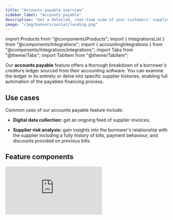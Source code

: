 ```yaml
---
title: "Accounts payable overview"
sidebar_label: "Accounts payable"
description: "Get a detailed, real-time view of your customers' supplier invoices to assess creditor risk"
image: "/img/banners/social/lending.png"
---
```


import Products from "@components/Products";
import { IntegrationsList } from "@components/Integrations";
import { accountingIntegrations } from "@components/Integrations/integrations";
import Tabs from "@theme/Tabs";
import TabItem from "@theme/TabItem";

Our **accounts payable** feature offers a thorough breakdown of a borrower's creditors ledger sourced from their accounting software. You can examine the ledger in its entirety or delve into specific supplier histories, enabling full automation of the payables financing process.

## Use cases

Common uses of our accounts payable feature include:

- **Digital data collection:** get an ongoing feed of supplier invoices.

- **Supplier risk analysis:** gain insights into the borrower's relationship with the supplier including a fully history of bills, payment behaviour, and discounts provided on previous bills. 

## Feature components

<iframe
  src="https://docs.google.com/spreadsheets/d/1VEE7uUH_Q4ZGReonOqfZVT6V4-C40rwsMNEp2K7hOhQ/pubhtml?gid=1075181493&amp;single=true&amp;widget=true&amp;headers=false"
  frameborder="0"
  className="googleSheets"
  style={{ height: "300px" }}
/>

## Supported outputs

You can retrieve the data read and enriched by the feature by [downloading a report in an Excel format](/lending/features/excel-download-overview) or calling the **accounts payable** [endpoints of our API](/lending-api#/operations/list-accounting-bill-credit-notes).

For example, use the [List suppliers](/lending-api#/operations/list-accounting-suppliers) endpoint to access the company's current suppliers for further assessment.

<Tabs groupId="language">

<TabItem value="nodejs" label="TypeScript">

```javascript
const suppliersResponse = await lendingClient.accountsPayable.suppliers.list({
    companyId: companyId,
    query: 'status=Active'
  });

if(suppliersResponse.statusCode != 200){
  throw new Error("Could not get current suppliers")
}

console.log(suppliersResponse.suppliers[0].supplierName)
```

</TabItem>

<TabItem value="python" label="Python">

```python
suppliers_request = operations.ListAccountingSuppliersRequest(
    company_id=company_id,
    query='status=Active'
)

suppliers_response = lending_client.accounts_payable.suppliers.list(suppliers_request)

if suppliers_response.status_code != 200:
  raise Exception('Could not get current suppliers')

print(suppliers_response.suppliers[0].supplier_name)
```

</TabItem>

<TabItem value="csharp" label="C#">

```csharp

var suppliersResponse = await lendingClient.AccountsPayable.Suppliers.ListAsync(new() {
    CompanyId = companyId,
    Query = "status=Active"
});

if(suppliersResponse.StatusCode != 200){
  throw new Exception("Could not get current suppliers");
}

Console.WriteLine(suppliersResponse.Suppliers[0].SupplierName);
```

</TabItem>

<TabItem value="go" label="Go">

```go
ctx := context.Background()
suppliersResponse, err := lendingClient.AccountsPayable.Suppliers.List(ctx, 
  operations.ListAccountingSuppliersRequest{
    CompanyID: companyID,
    Query: "status=Active",
})

if suppliersResponse.StatusCode == 200 {
  fmt.Println(suppliersResponse.Suppliers[0].SupplierName)
}
```

</TabItem>

</Tabs>

## Get started

Once you have the Lending solution enabled, configure your instance to work with our accounts payable feature. 

#### Configure data sources

Follow the respective guides to set up and enable accounting integrations that will serve as a data source for the feature:

<IntegrationsList integrations={accountingIntegrations} />

#### Enable data types and sync schedule

See how to [enable data types](/core-concepts/data-type-settings#override-the-default-sync-settings) and ensure the following data types have been switched on:

- Suppliers `suppliers`
- Bills `bills`
- Bill payments `billPayments`
- Bill credit notes `billCreditNotes`

Configure the solution to refresh data when you need it by [setting a synchronization frequency](/core-concepts/data-type-settings#choose-a-synchronization-frequency). We recommend setting it to a daily or monthly sync.

#### Configure webhooks

We recommend you [configure webhook consumers](/using-the-api/webhooks/create-consumer) with the following [event types](/using-the-api/webhooks/event-types) to manage your data pipelines. These webhooks send a message for each `dataType` separately.

- [Dataset status has changed to an error state](/using-the-api/webhooks/event-types)  

  This means an issue occurred when syncing the specified data type. Resolve the issue and [initiate the sync](/using-the-api/queueing-data-syncs#refresh-data) for this dataset again. 
 
- [Dataset data changed](/using-the-api/webhooks/event-types)  

  This means data has been updated for the specified data type. This can include new, updated or deleted data. You should then refresh the data in your platform.

---

## Read next
- [Company info](/lending/features/company-info-overview)
